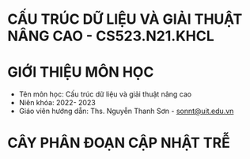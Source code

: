 # CẤU TRÚC DỮ LIỆU VÀ GIẢI THUẬT NÂNG CAO - CS523.N21.KHCL
# GIỚI THIỆU MÔN HỌC
- Tên môn học: Cấu trúc dữ liệu và giải thuật nâng cao
- Niên khóa: 2022- 2023
- Giáo viên hướng dẫn: Ths. Nguyễn Thanh Sơn - sonnt@uit.edu.vn
# CÂY PHÂN ĐOẠN CẬP NHẬT TRỄ
